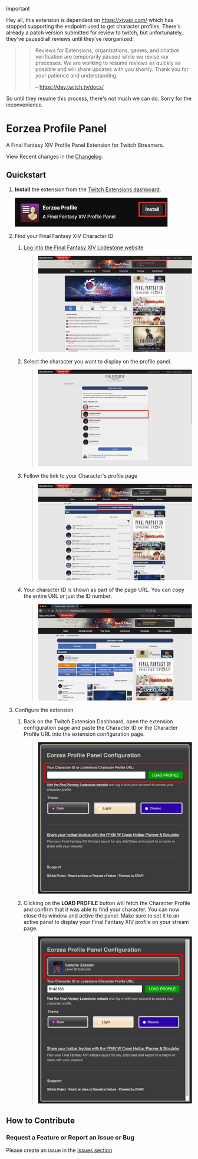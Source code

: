 > [!IMPORTANT]
Hey all, this extension is dependent on https://xivapi.com/ which has stopped supporting the endpoint used to get character profiles. There's already a patch version submitted for review to twitch, but unfortunately, they've paused all reviews until they've reorganized:
> 
> > Reviews for Extensions, organizations, games, and chatbot verification are temporarily paused while we revise our processes. We are working to resume reviews as quickly as possible and will share updates with you shortly. Thank you for your patience and understanding. 
> >
> > – https://dev.twitch.tv/docs/



So until they resume this process, there's not much we can do. Sorry for the inconvenience.

# Eorzea Profile Panel

A Final Fantasy XIV Profile Panel Extension for Twitch Streamers.

View Recent changes in the [Changelog](/CHANGELOG.md).

## Quickstart

1. **Install** the extension from the [Twitch Extensions dashboard](https://dashboard.twitch.tv/extensions/bsdr8tkgubqusuao9ixx6wjyhxy8je-1.0.0).

   ![00](./public/images/onboarding-00.jpg)

2. Find your Final Fantasy XIV Character ID

   1. [Log into the Final Fantasy XIV Lodestone website](https://na.finalfantasyxiv.com/lodestone/)

      > ![01](./public/images/onboarding-01.jpg)

   2. Select the character you want to display on the profile panel.

      > ![01](./public/images/onboarding-03.jpg)

   3. Follow the link to your Character's profile page

      > ![01](./public/images/onboarding-04.jpg)

   4. Your character ID is shown as part of the page URL. You can copy the entire URL or just the ID number.

      > ![01](./public/images/onboarding-06.jpg)

3. Configure the extension

   1. Back on the Twitch Extension Dashboard, open the extension configuration page and paste the Character ID or the Character Profile URL into the extension configuration page.

      > ![01](./public/images/onboarding-07.jpg)

   2. Clicking on the **LOAD PROFILE** button will fetch the Character Profile and confirm that it was able to find your character. You can now close this window and active the panel. Make sure to set it to an active panel to display your Final Fantasy XIV profile on your stream page.

      > ![01](./public/images/onboarding-08.jpg)

## How to Contribute

### Request a Feature or Report an Issue or Bug

Please create an issue in the [Issues section](https://github.com/bdejesus/twitch-xiv-profile/issues)
